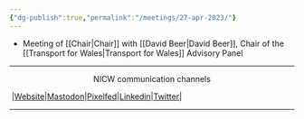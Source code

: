 ```yaml
---
{"dg-publish":true,"permalink":"/meetings/27-apr-2023/"}
---
```


- Meeting of [[Chair\|Chair]] with [[David Beer\|David Beer]], Chair of the [[Transport for Wales\|Transport for Wales]] Advisory Panel

***
<p style="text-align: center;">NICW communication channels</p>

󠁧 |[Website](https://nationalinfrastructurecommission.wales)|[Mastodon](https://toot.wales/@NICW)|[Pixelfed](https://pix.toot.wales/NICW)|[Linkedin](https://www.linkedin.com/company/26268509/)|[Twitter](https://twitter.com/InfraCommCymru)|
***
